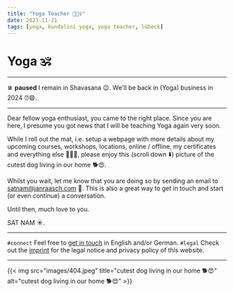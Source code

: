 ```yaml
---
title: "Yoga Teacher 🧘🏻‍♀️"
date: 2023-11-21
tags: [yoga, kundalini yoga, yoga teacher, lübeck]
---
```


# Yoga 🕉

---

⏸️ **paused** I remain in Shavasana 😉. We'll be back in (Yoga) business in 2024 ⏰😄.

---

Dear fellow yoga enthusiast, you came to the right place. Since you are here, I presume you got news that I will be teaching Yoga again very soon.

While I roll out the mat, i.e. setup a webpage with more details about my upcoming courses, workshops, locations, online / offline, my certificates and everything else 🤩😋😁, please enjoy this (scroll down ⬇️) picture of the cutest dog living in our home 🐕😍.

Whilst you wait, let me know that you are doing so by sending an email to [satnam@janraasch.com](mailto:satnam@janraasch.com) 📧. This is also a great way to get in touch and start (or even continue) a conversation.

Until then, much love to you.

SAT NAM ☀️.


---

`#connect` Feel free to [get in touch][satnam-mail-url] in English and/or German.
`#legal` Check out the [imprint][imprint-url] for the legal notice and privacy policy of this website.

---

{{< img src="images/404.jpeg" title="cutest dog living in our home 🐕😍" alt="cutest dog living in our home 🐕😍" >}}

[satnam-mail-url]: mailto:satnam@janraasch.com
[imprint-url]: /imprint/
